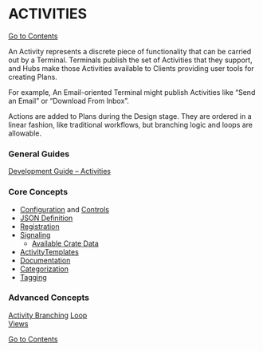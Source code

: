 # ACTIVITIES

[Go to Contents](https://github.com/Fr8org/Fr8Core/blob/master/Docs/Home.md)  

An Activity represents a discrete piece of functionality that can be carried out by a Terminal.  Terminals publish the set of Activities that they support, and Hubs make those Activities available to Clients providing user tools for creating Plans.

For example, An Email-oriented Terminal might publish Activities like “Send an Email” or “Download From Inbox”.

Actions are added to Plans during the Design stage. They are ordered in a linear fashion, like traditional workflows, but branching logic and loops are allowable.

### General Guides

[Development Guide – Activities](https://github.com/Fr8org/Fr8Core/blob/master/Docs/ForDevelopers/DevelopmentGuides/ActivityDevelopmentGuide.md)



### Core Concepts

* [Configuration](/Docs/ForDevelopers/OperatingConcepts/ActivityConfiguration.md) and [Controls](/Docs/ForDevelopers/DevelopmentGuides/ConfigurationControls.md)    
* [JSON Definition](/Docs/ForDevelopers/ActivityJSONDefinition.md)
* [Registration](/Docs/ForDevelopers/ActivitiesRegistration.md)
* [Signaling](/Docs/ForDevelopers/Objects/Activities/Signalling.md)
    * [Available Crate Data](/Docs/ForDevelopers/CrateSignalling.md)
* [ActivityTemplates](/Docs/ForDevelopers/Objects/ActivityTemplates.md)
* [Documentation](/Docs/ForDevelopers/ActivityDevelopmentBuildingDocumentation.md)
* [Categorization](/Docs/ForDevelopers/Objects/Activities/ActivityCategories.md)
* [Tagging](/Docs/ForDevelopers/OperatingConcepts/Tagging.md)

### Advanced Concepts

[Activity Branching](https://github.com/Fr8org/Fr8Core/blob/master/Docs/ForDevelopers/Branching.md)
[Loop](https://github.com/Fr8org/Fr8Core/blob/master/Docs/ForDevelopers/Objects/Activities/Loop.md)   
[Views](https://github.com/Fr8org/Fr8Core/blob/master/Docs/ForDevelopers/ActivitiesViews.md)

[Go to Contents](https://github.com/Fr8org/Fr8Core/blob/master/Docs/Home.md)  
